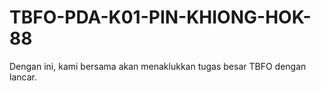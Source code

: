 # TBFO-PDA-K01-PIN-KHIONG-HOK-88
Dengan ini, kami bersama akan menaklukkan tugas besar TBFO dengan lancar.
